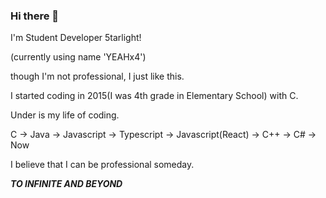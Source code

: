 ### Hi there 👋

<!--
**5tarlight/5tarlight** is a ✨ _special_ ✨ repository because its `README.md` (this file) appears on your GitHub profile.

Here are some ideas to get you started:

- 🔭 I’m currently working on ...
- 🌱 I’m currently learning ...
- 👯 I’m looking to collaborate on ...
- 🤔 I’m looking for help with ...
- 💬 Ask me about ...
- 📫 How to reach me: ...
- 😄 Pronouns: ...
- ⚡ Fun fact: ...
-->

I'm Student Developer 5tarlight!


(currently using name 'YEAHx4')


though I'm not professional, I just like this.




I started coding in 2015(I was 4th grade in Elementary School) with C.


Under is my life of coding.


C -> Java -> Javascript -> Typescript -> Javascript(React) -> C++ -> C# -> Now




I believe that I can be professional someday.


**_TO INFINITE AND BEYOND_**
